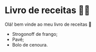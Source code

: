 # Livro de receitas :woman_cook:

Olá!  bem vinde ao meu livro de receitas :wave:

- Strogonoff de frango;
- Pavê;
- Bolo de cenoura.